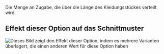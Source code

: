 Die Menge an Zugabe, die über die Länge des Kleidungsstückes verteilt wird.

## Effekt dieser Option auf das Schnittmuster

![Dieses Bild zeigt den Effekt dieser Option, indem es mehrere Varianten überlagert, die einen anderen Wert für diese Option haben](breanna_verticalease_sample.svg "Effekt dieser Option auf das Schnittmuster")
